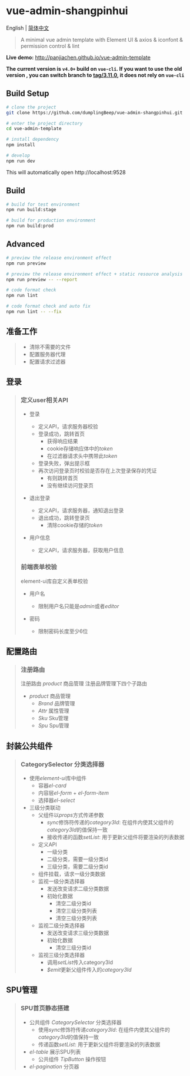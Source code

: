# vue-admin-shangpinhui

English | [简体中文](./README-zh.md)

> A minimal vue admin template with Element UI & axios & iconfont & permission control & lint

**Live demo:** http://panjiachen.github.io/vue-admin-template

**The current version is `v4.0+` build on `vue-cli`. If you want to use the old version , you can switch branch to [tag/3.11.0](https://github.com/PanJiaChen/vue-admin-template/tree/tag/3.11.0), it does not rely on `vue-cli`**

## Build Setup

```bash
# clone the project
git clone https://github.com/dumplingBeep/vue-admin-shangpinhui.git

# enter the project directory
cd vue-admin-template

# install dependency
npm install

# develop
npm run dev
```

This will automatically open http://localhost:9528

## Build

```bash
# build for test environment
npm run build:stage

# build for production environment
npm run build:prod
```

## Advanced

```bash
# preview the release environment effect
npm run preview

# preview the release environment effect + static resource analysis
npm run preview -- --report

# code format check
npm run lint

# code format check and auto fix
npm run lint -- --fix
```

## 准备工作

> - 清除不需要的文件
> - 配置服务器代理
> - 配置请求过滤器

## 登录

> ### 定义user相关API
>
> - 登录
>   - 定义API，请求服务器校验
>   - 登录成功，跳转首页
>     - 获得响应结果
>     - cookie存储响应体中的*token*
>     - 在过滤器请求头中携带此*token*
>   - 登录失败，弹出提示框
>   - 再次访问登录页时校验是否存在上次登录保存的凭证
>     - 有则跳转首页
>     - 没有继续访问登录页
>
> - 退出登录
>   - 定义API，请求服务器，通知退出登录
>   - 退出成功，跳转登录页
>     - 清除cookie存储的*token*
>
> - 用户信息
>   - 定义API，请求服务器，获取用户信息
>
> ### 前端表单校验
>
> element-ui库自定义表单校验
>
> - 用户名
>   - 限制用户名只能是*admin*或者*editor*
>
> - 密码
>   - 限制密码长度至少6位

## 配置路由

> ### 注册路由
>
> 注册路由 *product* 商品管理
> 注册品牌管理下四个子路由
>
> - *product* 商品管理
>   - *Brand* 品牌管理
>   - *Attr* 属性管理
>   - *Sku* Sku管理
>   - *Spu* Spu管理

## 封装公共组件

> ### CategorySelector 分类选择器
>
> - 使用*element-ui*库中组件
>   - 容器*el-card*
>   - 内容层*el-form* + *el-form-item*
>   - 选择器*el-select*
> - 三级分类联动
>   - 父组件以*props*方式传递参数
>     - *sync*修饰符传递的*category3Id*: 在组件内使其父组件的*category3Id*的值保持一致
>     - 接收传递的函数*setList*: 用于更新父组件将要渲染的列表数据
>   - 定义API
>     - 一级分类
>     - 二级分类，需要一级分类id
>     - 三级分类，需要二级分类id
>   - 组件挂载，请求一级分类数据
>   - 监视一级分类选择器
>     - 发送改变请求二级分类数据
>     - 初始化数据
>       - 清空二级分类id
>       - 清空三级分类列表
>       - 清空三级分类列表
>   - 监视二级分类选择器
>     - 发送改变请求三级分类数据
>     - 初始化数据
>       - 清空三级分类id
>   - 监视三级分类选择器
>     - 调用*setList*传入category3Id
>     - *$emit*更新父组件传入的*category3Id*

## SPU管理

> ### SPU首页静态搭建
>
> - 公共组件 *CategorySelector* 分类选择器
>   - 使用*sync*修饰符传递*category3Id*: 在组件内使其父组件的*category3Id*的值保持一致
>   - 传递函数*setList*: 用于更新父组件将要渲染的列表数据
> - *el-table* 展示SPU列表
>   - 公共组件 *TipButton* 操作按钮
> - *el-pagination* 分页器
>